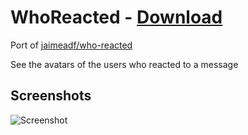 # WhoReacted - [Download](https://github.com/js6pak/aliucord-plugins/blob/builds/WhoReacted.zip?raw=true)

Port of [jaimeadf/who-reacted](https://github.com/jaimeadf/who-reacted)

See the avatars of the users who reacted to a message

## Screenshots

![Screenshot](https://cdn.discordapp.com/attachments/557312708840652801/875893267592519740/Screenshot_20210814-020701_Aliucord.png)

